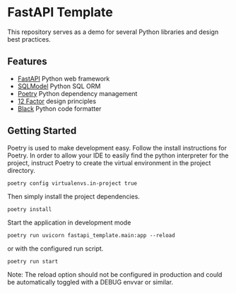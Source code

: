 # FastAPI Template

This repository serves as a demo for several Python libraries and design best practices.

## Features

- [FastAPI](https://fastapi.tiangolo.com/) Python web framework
- [SQLModel](https://sqlmodel.tiangolo.com/) Python SQL ORM
- [Poetry](https://python-poetry.org/) Python dependency management
- [12 Factor](https://12factor.net/) design principles
- [Black](https://github.com/psf/black) Python code formatter

## Getting Started

Poetry is used to make development easy.
Follow the install instructions for Poetry.
In order to allow your IDE to easily find the python interpreter for the project, instruct Poetry to create the virtual environment in the project directory.
```
poetry config virtualenvs.in-project true
```
Then simply install the project dependencies.
```
poetry install
```

Start the application in development mode
```
poetry run uvicorn fastapi_template.main:app --reload
```
or with the configured run script.
```
poetry run start
```
Note: The reload option should not be configured in production and could be automatically toggled with a DEBUG envvar or similar.
